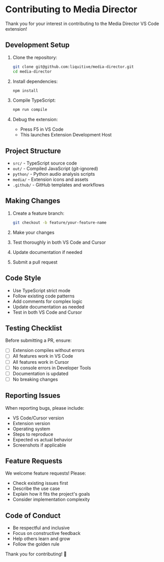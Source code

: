 # Contributing to Media Director

Thank you for your interest in contributing to the Media Director VS Code extension!

## Development Setup

1. Clone the repository:
   ```bash
   git clone git@github.com:liquitive/media-director.git
   cd media-director
   ```

2. Install dependencies:
   ```bash
   npm install
   ```

3. Compile TypeScript:
   ```bash
   npm run compile
   ```

4. Debug the extension:
   - Press F5 in VS Code
   - This launches Extension Development Host

## Project Structure

- `src/` - TypeScript source code
- `out/` - Compiled JavaScript (git-ignored)
- `python/` - Python audio analysis scripts
- `media/` - Extension icons and assets
- `.github/` - GitHub templates and workflows

## Making Changes

1. Create a feature branch:
   ```bash
   git checkout -b feature/your-feature-name
   ```

2. Make your changes
3. Test thoroughly in both VS Code and Cursor
4. Update documentation if needed
5. Submit a pull request

## Code Style

- Use TypeScript strict mode
- Follow existing code patterns
- Add comments for complex logic
- Update documentation as needed
- Test in both VS Code and Cursor

## Testing Checklist

Before submitting a PR, ensure:
- [ ] Extension compiles without errors
- [ ] All features work in VS Code
- [ ] All features work in Cursor
- [ ] No console errors in Developer Tools
- [ ] Documentation is updated
- [ ] No breaking changes

## Reporting Issues

When reporting bugs, please include:
- VS Code/Cursor version
- Extension version
- Operating system
- Steps to reproduce
- Expected vs actual behavior
- Screenshots if applicable

## Feature Requests

We welcome feature requests! Please:
- Check existing issues first
- Describe the use case
- Explain how it fits the project's goals
- Consider implementation complexity

## Code of Conduct

- Be respectful and inclusive
- Focus on constructive feedback
- Help others learn and grow
- Follow the golden rule

Thank you for contributing! 🚀
